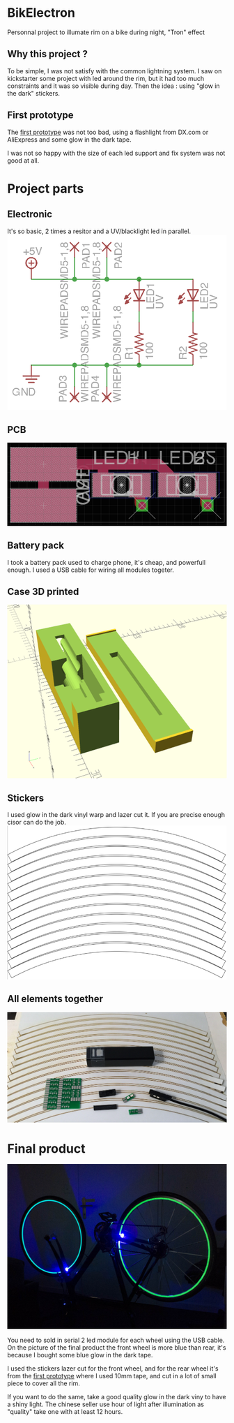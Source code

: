 # BikElectron
Personnal project to illumate rim on a bike during night, "Tron" effect

## Why this project ?
To be simple, I was not satisfy with the common lightning system. I saw on kickstarter some project with led around the rim, but it had too much constraints and it was so visible during day. Then the idea : using "glow in the dark" stickers.

## First prototype
The [first prototype](https://github.com/pepitooo/OpenSCAD_leds_support) was not too bad, using a flashlight from DX.com or AliExpress and some glow in the dark tape.

I was not so happy with the size of each led support and fix system was not good at all.

# Project parts

## Electronic
It's so basic, 2 times a resitor and a UV/blacklight led in parallel.
![Eagle shematic Screenshot](https://raw.githubusercontent.com/pepitooo/bikelectron/master/export/img/schematic.png)

## PCB
![Eagle PCB Screenshot](https://raw.githubusercontent.com/pepitooo/bikelectron/master/export/img/pcb.png)

## Battery pack
I took a battery pack used to charge phone, it's cheap, and powerfull enough.
I used a USB cable for wiring all modules togeter.

## Case 3D printed
![Case Screenshot](https://raw.githubusercontent.com/pepitooo/bikelectron/master/export/img/pcb_case.png)

## Stickers
I used glow in the dark vinyl warp and lazer cut it. If you are precise enough cisor can do the job.
![Case Screenshot](https://raw.githubusercontent.com/pepitooo/bikelectron/master/export/img/stickers.png)

## All elements together
![Case Screenshot](https://raw.githubusercontent.com/pepitooo/bikelectron/master/export/img/picture_1.jpeg)

# Final product
![Case Screenshot](https://raw.githubusercontent.com/pepitooo/bikelectron/master/export/img/night-view.jpg)

You need to sold in serial 2 led module for each wheel using the USB cable.
On the picture of the final product the front wheel is more blue than rear, it's because I bought some blue glow in the dark tape. 

I used the stickers lazer cut for the front wheel, and for the rear wheel it's from the [first prototype](https://github.com/pepitooo/OpenSCAD_leds_support) where I used 10mm tape, and cut in a lot of small piece to cover all the rim.

If you want to do the same, take a good quality glow in the dark viny to have a shiny light. The chinese seller use hour of light after illumination as "quality" take one with at least 12 hours.
   